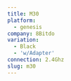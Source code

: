 ```yaml
---
title: M30
platform:
  - genesis
company: 8Bitdo
variation:
  - Black
  - 'w/Adapter'
connection: 2.4Ghz
slug: m30
---
```

